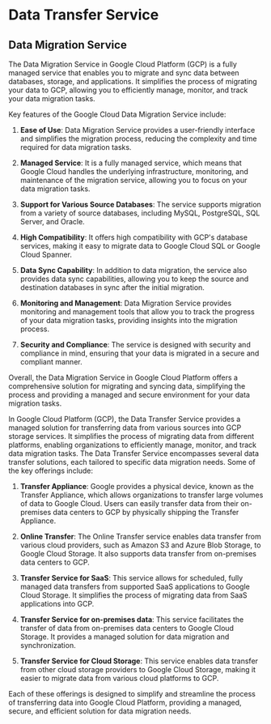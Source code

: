 # Data Transfer Service

## Data Migration Service
The Data Migration Service in Google Cloud Platform (GCP) is a fully managed service that enables you to migrate and sync data between databases, storage, and applications. It simplifies the process of migrating your data to GCP, allowing you to efficiently manage, monitor, and track your data migration tasks.

Key features of the Google Cloud Data Migration Service include:

1. **Ease of Use**: Data Migration Service provides a user-friendly interface and simplifies the migration process, reducing the complexity and time required for data migration tasks.

2. **Managed Service**: It is a fully managed service, which means that Google Cloud handles the underlying infrastructure, monitoring, and maintenance of the migration service, allowing you to focus on your data migration tasks.

3. **Support for Various Source Databases**: The service supports migration from a variety of source databases, including MySQL, PostgreSQL, SQL Server, and Oracle.

4. **High Compatibility**: It offers high compatibility with GCP's database services, making it easy to migrate data to Google Cloud SQL or Google Cloud Spanner.

5. **Data Sync Capability**: In addition to data migration, the service also provides data sync capabilities, allowing you to keep the source and destination databases in sync after the initial migration.

6. **Monitoring and Management**: Data Migration Service provides monitoring and management tools that allow you to track the progress of your data migration tasks, providing insights into the migration process.

7. **Security and Compliance**: The service is designed with security and compliance in mind, ensuring that your data is migrated in a secure and compliant manner.

Overall, the Data Migration Service in Google Cloud Platform offers a comprehensive solution for migrating and syncing data, simplifying the process and providing a managed and secure environment for your data migration tasks.

In Google Cloud Platform (GCP), the Data Transfer Service provides a managed solution for transferring data from various sources into GCP storage services. It simplifies the process of migrating data from different platforms, enabling organizations to efficiently manage, monitor, and track data migration tasks. The Data Transfer Service encompasses several data transfer solutions, each tailored to specific data migration needs. Some of the key offerings include:

1. **Transfer Appliance**: Google provides a physical device, known as the Transfer Appliance, which allows organizations to transfer large volumes of data to Google Cloud. Users can easily transfer data from their on-premises data centers to GCP by physically shipping the Transfer Appliance.

2. **Online Transfer**: The Online Transfer service enables data transfer from various cloud providers, such as Amazon S3 and Azure Blob Storage, to Google Cloud Storage. It also supports data transfer from on-premises data centers to GCP.

3. **Transfer Service for SaaS**: This service allows for scheduled, fully managed data transfers from supported SaaS applications to Google Cloud Storage. It simplifies the process of migrating data from SaaS applications into GCP.

4. **Transfer Service for on-premises data**: This service facilitates the transfer of data from on-premises data centers to Google Cloud Storage. It provides a managed solution for data migration and synchronization.

5. **Transfer Service for Cloud Storage**: This service enables data transfer from other cloud storage providers to Google Cloud Storage, making it easier to migrate data from various cloud platforms to GCP.

Each of these offerings is designed to simplify and streamline the process of transferring data into Google Cloud Platform, providing a managed, secure, and efficient solution for data migration needs.